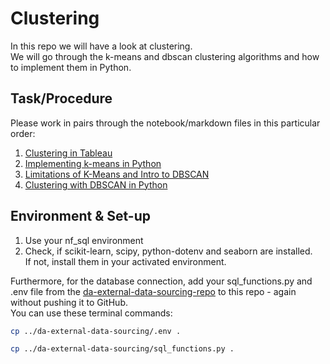 # Clustering

In this repo we will have a look at clustering.  
We will go through the k-means and dbscan clustering algorithms and how to implement them in Python.

## Task/Procedure

Please work in pairs through the notebook/markdown files in this particular order:

1. [Clustering in Tableau](1_Clustering_in_tableau.md)
2. [Implementing k-means in Python](2_k_means_in_python.ipynb)
3. [Limitations of K-Means and Intro to DBSCAN](3_Limits_kmeans.ipynb)
4. [Clustering with DBSCAN in Python](4_DBSCAN_in_python.ipynb)

## Environment & Set-up

1. Use your nf_sql environment   
2. Check, if scikit-learn, scipy, python-dotenv and seaborn are installed.  
If not, install them in your activated environment.  


Furthermore, for the database connection, add your sql_functions.py and .env file from the [da-external-data-sourcing-repo](https://github.com/neuefische/da-external-data-sourcing) to this repo - again without pushing it to GitHub.  
You can use these terminal commands:  
```zsh
cp ../da-external-data-sourcing/.env .
```
```zsh
cp ../da-external-data-sourcing/sql_functions.py .
```
